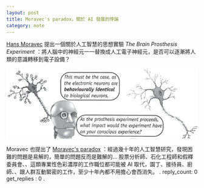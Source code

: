 ```yaml
---
layout: post
title: Moravec's paradox，關於 AI 發展的悖論
category: note
---
```

[Hans Moravec](https://en.wikipedia.org/wiki/Hans_Moravec) 提出一個關於人工智慧的思想實驗 *The Brain Prosthesis Experiment* ：將人腦中的神經元一一替換成人工電子神經元，是否可以逐漸將人類的意識轉移到電子設備？

![Screenshot from 2017-10-12 13-18-30.png](/assets/img/upload/4501fc6bd69a5b56f1377f074ea13eb4.png)

Moravec 也提出了 [Moravec's paradox](https://zh.wikipedia.org/wiki/%E8%8E%AB%E6%8B%89%E7%B6%AD%E5%85%8B%E6%82%96%E8%AB%96) ：經過幾十年的人工智慧研究，發現困難的問題是易解的，簡單的問題反而是難解的... 股票分析師、石化工程師和假釋委員會、、這類專業性色彩濃厚的工作職位都可能被 AI 取代，園丁、接待員、廚師、、跟人群互動緊密的工作，至少十年內都不用擔心會西消失。
.
reply_count: 0
get_replies : 0
.
